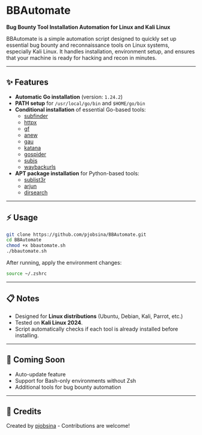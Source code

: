 # BBAutomate

**Bug Bounty Tool Installation Automation for Linux and Kali Linux**

BBAutomate is a simple automation script designed to quickly set up essential bug bounty and reconnaissance tools on Linux systems, especially Kali Linux.
It handles installation, environment setup, and ensures that your machine is ready for hacking and recon in minutes.

---

## ✨ Features
- **Automatic Go installation** (version: `1.24.2`)
- **PATH setup** for `/usr/local/go/bin` and `$HOME/go/bin`
- **Conditional installation** of essential Go-based tools:
  - [subfinder](https://github.com/projectdiscovery/subfinder)
  - [httpx](https://github.com/projectdiscovery/httpx)
  - [gf](https://github.com/tomnomnom/gf)
  - [anew](https://github.com/tomnomnom/anew)
  - [gau](https://github.com/lc/gau)
  - [katana](https://github.com/projectdiscovery/katana)
  - [gospider](https://github.com/jaeles-project/gospider)
  - [subjs](https://github.com/lc/subjs)
  - [waybackurls](https://github.com/tomnomnom/waybackurls)
- **APT package installation** for Python-based tools:
  - [sublist3r](https://github.com/aboul3la/Sublist3r)
  - [arjun](https://github.com/s0md3v/Arjun)
  - [dirsearch](https://github.com/maurosoria/dirsearch)

---

## ⚡ Usage

```bash
git clone https://github.com/pjobsina/BBAutomate.git
cd BBAutomate
chmod +x bbautomate.sh
./bbautomate.sh
```

After running, apply the environment changes:

```bash
source ~/.zshrc
```

---

## 📋 Notes
- Designed for **Linux distributions** (Ubuntu, Debian, Kali, Parrot, etc.)
- Tested on **Kali Linux 2024**.
- Script automatically checks if each tool is already installed before installing.

---

## 🚀 Coming Soon
- Auto-update feature
- Support for Bash-only environments without Zsh
- Additional tools for bug bounty automation

---

## 💜 Credits
Created by [pjobsina](https://github.com/pjobsina) - Contributions are welcome!
